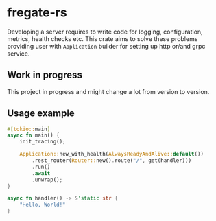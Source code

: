 # fregate-rs

Developing a server requires to write code for logging, configuration, metrics, health checks etc.
This crate aims to solve these problems providing user with `Application` builder for setting up http or/and grpc service.

## Work in progress 
This project in progress and might change a lot from version to version.

## Usage example
```rust
#[tokio::main]
async fn main() {
    init_tracing();

    Application::new_with_health(AlwaysReadyAndAlive::default())
        .rest_router(Router::new().route("/", get(handler)))
        .run()
        .await
        .unwrap();
}

async fn handler() -> &'static str {
    "Hello, World!"
}
```
